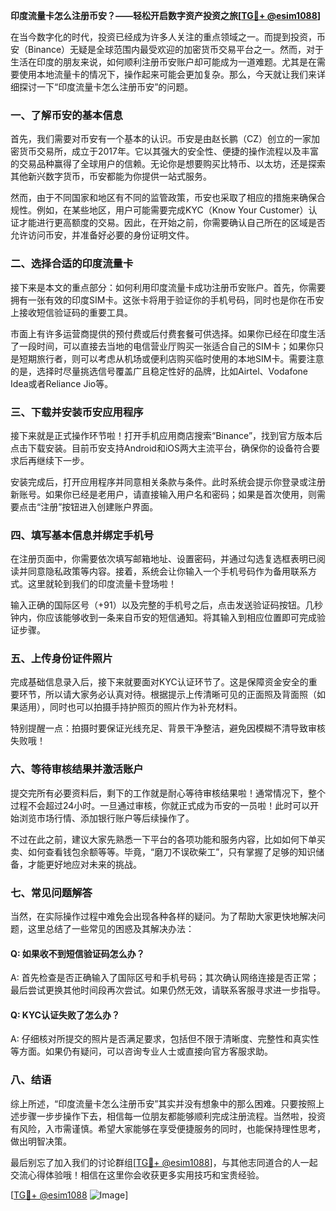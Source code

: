 **印度流量卡怎么注册币安？——轻松开启数字资产投资之旅[[TG💪+ @esim1088](https://t.me/s/esim1088)]**

在当今数字化的时代，投资已经成为许多人关注的重点领域之一。而提到投资，币安（Binance）无疑是全球范围内最受欢迎的加密货币交易平台之一。然而，对于生活在印度的朋友来说，如何顺利注册币安账户却可能成为一道难题。尤其是在需要使用本地流量卡的情况下，操作起来可能会更加复杂。那么，今天就让我们来详细探讨一下“印度流量卡怎么注册币安”的问题。

### 一、了解币安的基本信息

首先，我们需要对币安有一个基本的认识。币安是由赵长鹏（CZ）创立的一家加密货币交易所，成立于2017年。它以其强大的安全性、便捷的操作流程以及丰富的交易品种赢得了全球用户的信赖。无论你是想要购买比特币、以太坊，还是探索其他新兴数字货币，币安都能为你提供一站式服务。

然而，由于不同国家和地区有不同的监管政策，币安也采取了相应的措施来确保合规性。例如，在某些地区，用户可能需要完成KYC（Know Your Customer）认证才能进行更高额度的交易。因此，在开始之前，你需要确认自己所在的区域是否允许访问币安，并准备好必要的身份证明文件。

### 二、选择合适的印度流量卡

接下来是本文的重点部分：如何利用印度流量卡成功注册币安账户。首先，你需要拥有一张有效的印度SIM卡。这张卡将用于验证你的手机号码，同时也是你在币安上接收短信验证码的重要工具。

市面上有许多运营商提供的预付费或后付费套餐可供选择。如果你已经在印度生活了一段时间，可以直接去当地的电信营业厅购买一张适合自己的SIM卡；如果你只是短期旅行者，则可以考虑从机场或便利店购买临时使用的本地SIM卡。需要注意的是，选择时尽量挑选信号覆盖广且稳定性好的品牌，比如Airtel、Vodafone Idea或者Reliance Jio等。

### 三、下载并安装币安应用程序

接下来就是正式操作环节啦！打开手机应用商店搜索“Binance”，找到官方版本后点击下载安装。目前币安支持Android和iOS两大主流平台，确保你的设备符合要求后再继续下一步。

安装完成后，打开应用程序并同意相关条款与条件。此时系统会提示你登录或注册新账号。如果你已经是老用户，请直接输入用户名和密码；如果是首次使用，则需要点击“注册”按钮进入创建账户界面。

### 四、填写基本信息并绑定手机号

在注册页面中，你需要依次填写邮箱地址、设置密码，并通过勾选复选框表明已阅读并同意隐私政策等内容。接着，系统会让你输入一个手机号码作为备用联系方式。这里就轮到我们的印度流量卡登场啦！

输入正确的国际区号（+91）以及完整的手机号之后，点击发送验证码按钮。几秒钟内，你应该能够收到一条来自币安的短信通知。将其输入到相应位置即可完成验证步骤。

### 五、上传身份证件照片

完成基础信息录入后，接下来就要面对KYC认证环节了。这是保障资金安全的重要环节，所以请大家务必认真对待。根据提示上传清晰可见的正面照及背面照（如果适用），同时也可以拍摄手持护照页的照片作为补充材料。

特别提醒一点：拍摄时要保证光线充足、背景干净整洁，避免因模糊不清导致审核失败哦！

### 六、等待审核结果并激活账户

提交完所有必要资料后，剩下的工作就是耐心等待审核结果啦！通常情况下，整个过程不会超过24小时。一旦通过审核，你就正式成为币安的一员啦！此时可以开始浏览市场行情、添加银行账户等后续操作了。

不过在此之前，建议大家先熟悉一下平台的各项功能和服务内容，比如如何下单买卖、如何查看钱包余额等等。毕竟，“磨刀不误砍柴工”，只有掌握了足够的知识储备，才能更好地应对未来的挑战。

### 七、常见问题解答

当然，在实际操作过程中难免会出现各种各样的疑问。为了帮助大家更快地解决问题，这里总结了一些常见的困惑及其解决办法：

#### Q: 如果收不到短信验证码怎么办？
A: 首先检查是否正确输入了国际区号和手机号码；其次确认网络连接是否正常；最后尝试更换其他时间段再次尝试。如果仍然无效，请联系客服寻求进一步指导。

#### Q: KYC认证失败了怎么办？
A: 仔细核对所提交的照片是否满足要求，包括但不限于清晰度、完整性和真实性等方面。如果仍有疑问，可以咨询专业人士或直接向官方客服求助。

### 八、结语

综上所述，“印度流量卡怎么注册币安”其实并没有想象中的那么困难。只要按照上述步骤一步步操作下去，相信每一位朋友都能够顺利完成注册流程。当然啦，投资有风险，入市需谨慎。希望大家能够在享受便捷服务的同时，也能保持理性思考，做出明智决策。

最后别忘了加入我们的讨论群组[[TG💪+ @esim1088](https://t.me/s/esim1088)]，与其他志同道合的人一起交流心得体验哦！相信在这里你会收获更多实用技巧和宝贵经验。

[[TG💪+ @esim1088](https://t.me/s/esim1088) ![Image](https://i.postimg.cc/4NQfJmqS/Snipaste-2025-05-13-00-14-12.png)]